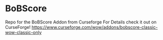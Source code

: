 # BoBScore
Repo for the BoBScore Addon from Curseforge
For Details check it out on CurseForge!
https://www.curseforge.com/wow/addons/bobscore-classic-wow-classic-only
